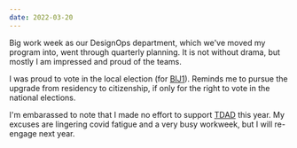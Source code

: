 ```yaml
---
date: 2022-03-20
---
```


Big work week as our DesignOps department, which we've moved my program into, went through quarterly planning. It is not without drama, but mostly I am impressed and proud of the teams.

I was proud to vote in the local election (for [BIJ1](https://amsterdam.bij1.org/)). Reminds me to pursue the upgrade from residency to citizenship, if only for the right to vote in the national elections.

I'm embarassed to note that I made no effort to support [TDAD](https://www.google.com/search?hl=en&q=transit%20driver%20appreciation%20day) this year. My excuses are lingering covid fatigue and a very busy workweek, but I will re-engage next year.
